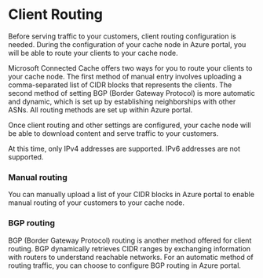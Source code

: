 # Client Routing

Before serving traffic to your customers, client routing configuration is needed. During the configuration of your cache node in Azure portal, you will be able to route your clients to your cache node.

Microsoft Connected Cache offers two ways for you to route your clients to your cache node. The first method of manual entry involves uploading a comma-separated list of CIDR blocks that represents the clients. The second method of setting BGP (Border Gateway Protocol) is more automatic and dynamic, which is set up by establishing neighborships with other ASNs. All routing methods are set up within Azure portal. 

Once client routing and other settings are configured, your cache node will be able to download content and serve traffic to your customers. 

At this time, only IPv4 addresses are supported. IPv6 addresses are not supported.

### Manual routing

You can manually upload a list of your CIDR blocks in Azure portal to enable manual routing of your customers to your cache node.

### BGP routing

BGP (Border Gateway Protocol) routing is another method offered for client routing. BGP dynamically retrieves CIDR ranges by exchanging information with routers to understand reachable networks. For an automatic method of routing traffic, you can choose to configure BGP routing in Azure portal.

